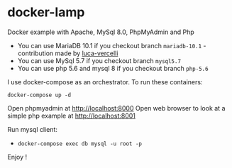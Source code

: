 # docker-lamp

Docker example with Apache, MySql 8.0, PhpMyAdmin and Php

- You can use MariaDB 10.1 if you checkout branch `mariadb-10.1` - contribution made by [luca-vercelli](https://github.com/luca-vercelli)
- You can use MySql 5.7 if you checkout branch `mysql5.7`
- You can use php 5.6 and mysql 8 if you checkout branch `php-5.6`

I use docker-compose as an orchestrator. To run these containers:

```
docker-compose up -d
```

Open phpmyadmin at [http://localhost:8000](http://localhost:8000)
Open web browser to look at a simple php example at [http://localhost:8001](http://localhost:8001)

Run mysql client:

- `docker-compose exec db mysql -u root -p` 

Enjoy !
